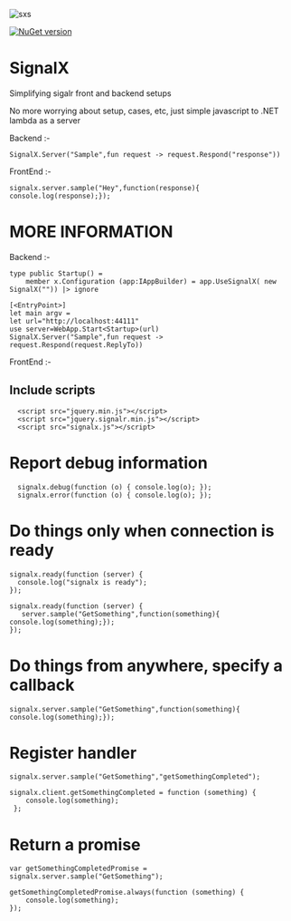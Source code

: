 ![sxs](https://cloud.githubusercontent.com/assets/2102748/18841414/a912f0bc-83df-11e6-81ca-608ac62cac47.png) 

[![NuGet version](https://img.shields.io/nuget/v/Honjo.svg?style=flat-square)](https://www.nuget.org/packages/signalx)



# SignalX
Simplifying sigalr front and backend  setups

No more worrying about setup, cases, etc, just simple javascript to .NET lambda as a server


Backend :-

	SignalX.Server("Sample",fun request -> request.Respond("response"))	
	
FrontEnd :-
    
    signalx.server.sample("Hey",function(response){ console.log(response);});

MORE INFORMATION
==================================================================

Backend :-

    type public Startup() =
        member x.Configuration (app:IAppBuilder) = app.UseSignalX( new SignalX("")) |> ignore
		
    [<EntryPoint>]
    let main argv = 
    let url="http://localhost:44111"
    use server=WebApp.Start<Startup>(url)
	SignalX.Server("Sample",fun request -> request.Respond(request.ReplyTo))	
	
FrontEnd :-
	
Include scripts
----------------------------------------------------------------

      <script src="jquery.min.js"></script>      
      <script src="jquery.signalr.min.js"></script>
      <script src="signalx.js"></script>


Report debug information
=========================================================

      signalx.debug(function (o) { console.log(o); });
      signalx.error(function (o) { console.log(o); });
 
Do things only when connection is ready
=========================================================
 
    signalx.ready(function (server) {
      console.log("signalx is ready");
    });
 
    signalx.ready(function (server) {
       server.sample("GetSomething",function(something){ console.log(something);});
    });
 
Do things from anywhere, specify a callback
=========================================================

    signalx.server.sample("GetSomething",function(something){ console.log(something);});
 
Register handler
=========================================================

    signalx.server.sample("GetSomething","getSomethingCompleted");
 
    signalx.client.getSomethingCompleted = function (something) {
        console.log(something);
     };
 
 
Return a promise
=========================================================

    var getSomethingCompletedPromise = signalx.server.sample("GetSomething");
 
    getSomethingCompletedPromise.always(function (something) {
        console.log(something);
    });
 
 
 
 
 
 
 
 
